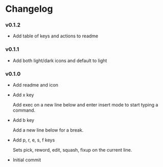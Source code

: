 # Changelog
### v0.1.2

- Add table of keys and actions to readme

### v0.1.1

- Add both light/dark icons and default to light

### v0.1.0

- Add readme and icon


- Add x key
  
  Add exec on a new line below and enter insert mode to start typing a command.


- Add b key
  
  Add a new line below for a break.


- Add p, r, e, s, f keys
  
  Sets pick, reword, edit, squash, fixup on the current line.


- Initial commit

